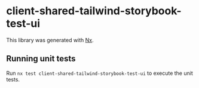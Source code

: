 # client-shared-tailwind-storybook-test-ui

This library was generated with [Nx](https://nx.dev).

## Running unit tests

Run `nx test client-shared-tailwind-storybook-test-ui` to execute the unit tests.
